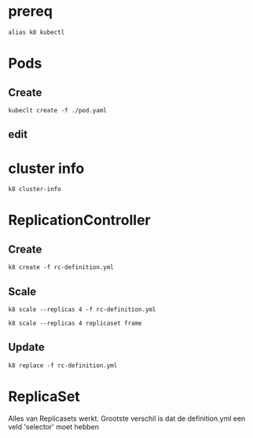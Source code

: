 # prereq

    alias k8 kubectl

# Pods

## Create
    
    kubeclt create -f ./pod.yaml

## edit

# cluster info

    k8 cluster-info

# ReplicationController

## Create

    k8 create -f rc-definition.yml

## Scale

    k8 scale --replicas 4 -f rc-definition.yml

    k8 scale --replicas 4 replicaset frame
    
## Update

    k8 replace -f rc-definition.yml


# ReplicaSet

Alles van Replicasets werkt. Grootste verschil is dat de definition.yml een veld 'selector' moet hebben

